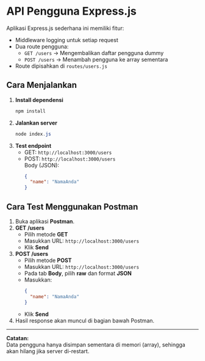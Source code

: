 # API Pengguna Express.js

Aplikasi Express.js sederhana ini memiliki fitur:

- Middleware logging untuk setiap request
- Dua route pengguna:
  - `GET /users` → Mengembalikan daftar pengguna dummy
  - `POST /users` → Menambah pengguna ke array sementara
- Route dipisahkan di `routes/users.js`

## Cara Menjalankan

1. **Install dependensi**
   ```powershell
   npm install
   ```
2. **Jalankan server**
   ```powershell
   node index.js
   ```
3. **Test endpoint**
   - GET: `http://localhost:3000/users`
   - POST: `http://localhost:3000/users`  
     Body (JSON):  
     ```json
     {
       "name": "NamaAnda"
     }
     ```

## Cara Test Menggunakan Postman

1. Buka aplikasi **Postman**.
2. **GET /users**
   - Pilih metode **GET**
   - Masukkan URL: `http://localhost:3000/users`
   - Klik **Send**
3. **POST /users**
   - Pilih metode **POST**
   - Masukkan URL: `http://localhost:3000/users`
   - Pada tab **Body**, pilih **raw** dan format **JSON**
   - Masukkan:
     ```json
     {
       "name": "NamaAnda"
     }
     ```
   - Klik **Send**
4. Hasil response akan muncul di bagian bawah Postman.

---
**Catatan:**  
Data pengguna hanya disimpan sementara di memori (array), sehingga akan hilang jika server di-restart.
